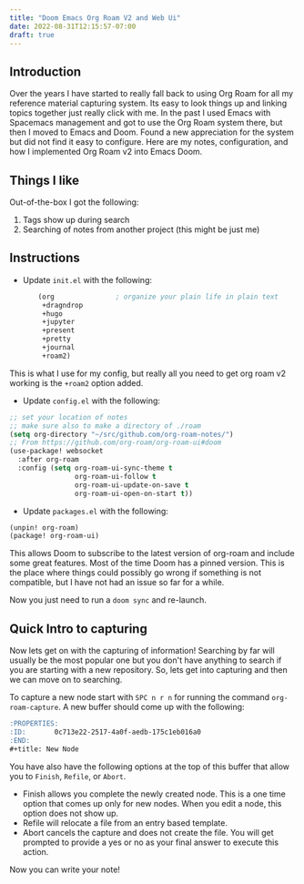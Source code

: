 ```yaml
---
title: "Doom Emacs Org Roam V2 and Web Ui"
date: 2022-08-31T12:15:57-07:00
draft: true
---
```


## Introduction

Over the years I have started to really fall back to using Org Roam for all my reference material capturing system. Its easy to look things up and linking topics together just really click with me. In the past I used Emacs with Spacemacs management and got to use the Org Roam system there, but then I moved to Emacs and Doom. Found a new appreciation for the system but did not find it easy to configure. Here are my notes, configuration, and how I implemented Org Roam v2 into Emacs Doom.

## Things I like

Out-of-the-box I got the following:

1. Tags show up during search
1. Searching of notes from another project (this might be just me)

## Instructions

* Update `init.el` with the following:

```lisp
       (org               ; organize your plain life in plain text
        +dragndrop
        +hugo
        +jupyter
        +present
        +pretty
        +journal
        +roam2)
```

This is what I use for my config, but really all you need to get org roam v2 working is the `+roam2` option added.

* Update `config.el` with the following:

```lisp
;; set your location of notes
;; make sure also to make a directory of ./roam
(setq org-directory "~/src/github.com/org-roam-notes/")
;; From https://github.com/org-roam/org-roam-ui#doom
(use-package! websocket
  :after org-roam
  :config (setq org-roam-ui-sync-theme t
                org-roam-ui-follow t
                org-roam-ui-update-on-save t
                org-roam-ui-open-on-start t))
```

* Update `packages.el` with the following:

```lisp
(unpin! org-roam)
(package! org-roam-ui)
```

This allows Doom to subscribe to the latest version of org-roam and include some great features. Most of the time Doom has a pinned version. This is the place where things could possibly go wrong if something is not compatible, but I have not had an issue so far for a while.

Now you just need to run a `doom sync` and re-launch.

## Quick Intro to capturing

Now lets get on with the capturing of information! Searching by far will usually be the most popular one but you don't have anything to search if you are starting with a new repository. So, lets get into capturing and then we can move on to searching.

To capture a new node start with `SPC n r n` for running the command `org-roam-capture`. A new buffer should come up with the following:

```markdown
:PROPERTIES:
:ID:       0c713e22-2517-4a0f-aedb-175c1eb016a0
:END:
#+title: New Node

```

You have also have the following options at the top of this buffer that allow you to `Finish`, `Refile`, or `Abort`.

- Finish allows you complete the newly created node. This is a one time option that comes up only for new nodes. When you edit a node, this option does not show up.
- Refile will relocate a file from an entry based template.
- Abort cancels the capture and does not create the file. You will get prompted to provide a yes or no as your final answer to execute this action.

Now you can write your note!
